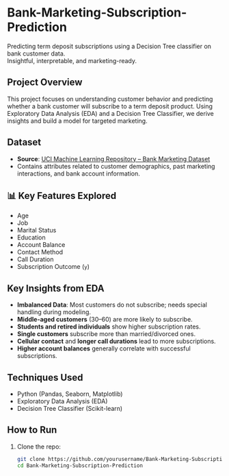 # Bank-Marketing-Subscription-Prediction

Predicting term deposit subscriptions using a Decision Tree classifier on bank customer data.  
Insightful, interpretable, and marketing-ready.

## Project Overview

This project focuses on understanding customer behavior and predicting whether a bank customer will subscribe to a term deposit product. Using Exploratory Data Analysis (EDA) and a Decision Tree Classifier, we derive insights and build a model for targeted marketing.

## Dataset

- **Source**: [UCI Machine Learning Repository – Bank Marketing Dataset](https://archive.ics.uci.edu/ml/datasets/bank+marketing)
- Contains attributes related to customer demographics, past marketing interactions, and bank account information.

## 📊 Key Features Explored

- Age
- Job
- Marital Status
- Education
- Account Balance
- Contact Method
- Call Duration
- Subscription Outcome (`y`)

## Key Insights from EDA

- **Imbalanced Data**: Most customers do not subscribe; needs special handling during modeling.
- **Middle-aged customers** (30–60) are more likely to subscribe.
- **Students and retired individuals** show higher subscription rates.
- **Single customers** subscribe more than married/divorced ones.
- **Cellular contact** and **longer call durations** lead to more subscriptions.
- **Higher account balances** generally correlate with successful subscriptions.

## Techniques Used

- Python (Pandas, Seaborn, Matplotlib)
- Exploratory Data Analysis (EDA)
- Decision Tree Classifier (Scikit-learn)

## How to Run

1. Clone the repo:
   ```bash
   git clone https://github.com/yourusername/Bank-Marketing-Subscription-Prediction.git
   cd Bank-Marketing-Subscription-Prediction

